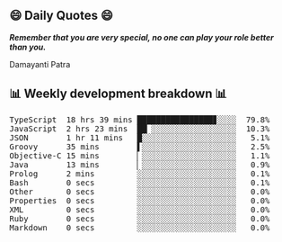 ## 😄 Daily Quotes 😄

_**Remember that you are very special, no one can play your role better than you.**_

Damayanti Patra



## 📊 Weekly development breakdown 📊

<pre>TypeScript  18 hrs 39 mins ████████████████▊░░░░  79.8%
JavaScript  2 hrs 23 mins  ██▏░░░░░░░░░░░░░░░░░░  10.3%
JSON        1 hr 11 mins   █░░░░░░░░░░░░░░░░░░░░   5.1%
Groovy      35 mins        ▌░░░░░░░░░░░░░░░░░░░░   2.5%
Objective-C 15 mins        ▏░░░░░░░░░░░░░░░░░░░░   1.1%
Java        13 mins        ▏░░░░░░░░░░░░░░░░░░░░   0.9%
Prolog      2 mins         ░░░░░░░░░░░░░░░░░░░░░   0.1%
Bash        0 secs         ░░░░░░░░░░░░░░░░░░░░░   0.1%
Other       0 secs         ░░░░░░░░░░░░░░░░░░░░░   0.0%
Properties  0 secs         ░░░░░░░░░░░░░░░░░░░░░   0.0%
XML         0 secs         ░░░░░░░░░░░░░░░░░░░░░   0.0%
Ruby        0 secs         ░░░░░░░░░░░░░░░░░░░░░   0.0%
Markdown    0 secs         ░░░░░░░░░░░░░░░░░░░░░   0.0%</pre>